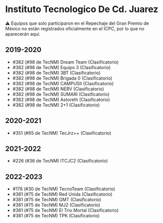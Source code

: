 # Instituto Tecnologico De Cd. Juarez

:warning: Equipos que solo participaron en el Repechaje del Gran Premio de México no están registrados oficialmente en el ICPC, por lo que no aparecerán aquí.

## 2019-2020

- #382 (#98 de TecNM) Dream Team (Clasificatorio)
- #382 (#98 de TecNM) Equipo 3 (Clasificatorio)
- #382 (#98 de TecNM) 3BT (Clasificatorio)
- #382 (#98 de TecNM) Brigada 0 (Clasificatorio)
- #382 (#98 de TecNM) CAMPUSII (Clasificatorio)
- #382 (#98 de TecNM) NERV (Clasificatorio)
- #382 (#98 de TecNM) SUMARI (Clasificatorio)
- #382 (#98 de TecNM) Astoreth (Clasificatorio)
- #382 (#98 de TecNM) 2+1 (Clasificatorio)

## 2020-2021

- #351 (#65 de TecNM) TecJrz++ (Clasificatorio)

## 2021-2022

- #226 (#36 de TecNM) ITCJC2 (Clasificatorio)

## 2022-2023

- #178 (#30 de TecNM) TecnoTeam (Clasificatorio)
- #381 (#75 de TecNM) Red Unida (Clasificatorio)
- #381 (#75 de TecNM) GMT (Clasificatorio)
- #381 (#75 de TecNM) MJ2 (Clasificatorio)
- #381 (#75 de TecNM) El Trio Mortal (Clasificatorio)
- #381 (#75 de TecNM) TPK (Clasificatorio)


